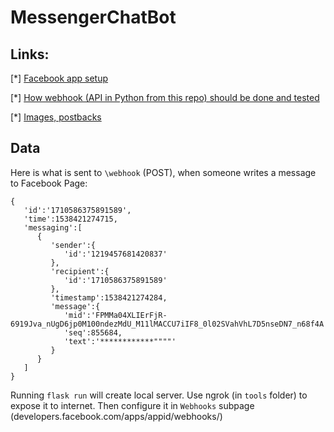 # MessengerChatBot

## Links:

[*] [Facebook app setup](https://developers.facebook.com/docs/messenger-platform/getting-started/app-setup)

[*] [How webhook (API in Python from this repo) should be done and tested](https://developers.facebook.com/docs/messenger-platform/getting-started/webhook-setup)

[*] [Images, postbacks](https://developers.facebook.com/docs/messenger-platform/getting-started/quick-start)
## Data

Here is what is sent to `\webhook` (POST), when someone writes a message to Facebook Page:
```
{
   'id':'1710586375891589',
   'time':1538421274715,
   'messaging':[
      {
         'sender':{
            'id':'1219457681420837'
         },
         'recipient':{
            'id':'1710586375891589'
         },
         'timestamp':1538421274284,
         'message':{
            'mid':'FPMMa04XLIErFjR-6919Jva_nUgD6jp0M100ndezMdU_M11lMACCU7iIF8_0l02SVahVhL7D5nseDN7_n68f4A',
            'seq':855684,
            'text':'************""""'
         }
      }
   ]
}
```

Running `flask run` will create local server. Use ngrok (in `tools` folder) to expose it to internet.
Then configure it in `Webhooks` subpage (developers.facebook.com/apps/appid/webhooks/)